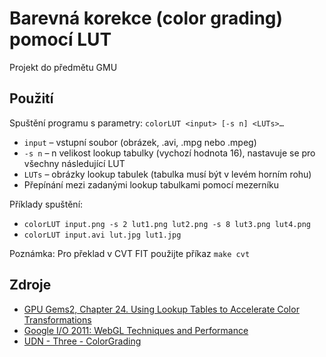 Barevná korekce (color grading) pomocí LUT
==========================================

Projekt do předmětu GMU

Použití
-------
Spuštění programu s parametry: `colorLUT <input> [-s n] <LUTs>…`

* `input` – vstupní soubor (obrázek, .avi, .mpg nebo .mpeg)
* `-s n` – n velikost lookup tabulky (vychozí hodnota 16), nastavuje se pro všechny následující LUT
* `LUTs` – obrázky lookup tabulek (tabulka musí být v levém horním rohu)
* Přepínání mezi zadanými lookup tabulkami pomocí mezerníku

Příklady spuštění:

* `colorLUT input.png -s 2 lut1.png lut2.png -s 8 lut3.png lut4.png`
* `colorLUT input.avi lut.jpg lut1.jpg`

Poznámka: Pro překlad v CVT FIT použijte příkaz `make cvt`

Zdroje
------
* [GPU Gems2, Chapter 24. Using Lookup Tables to Accelerate Color Transformations](http://http.developer.nvidia.com/GPUGems2/gpugems2_chapter24.html)
* [Google I/O 2011: WebGL Techniques and Performance](http://youtu.be/rfQ8rKGTVlg?t=24m30s)
* [UDN - Three - ColorGrading](http://udn.epicgames.com/Three/ColorGrading.html)
